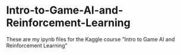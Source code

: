 # Intro-to-Game-AI-and-Reinforcement-Learning
These are my ipynb files for the Kaggle course "Intro to Game AI and Reinforcement Learning"
